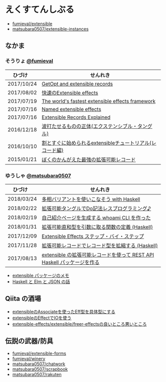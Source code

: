 # えくすてんしぶる

- [fumieval/extensible](https://github.com/fumieval/extensible)
- [matsubara0507/extensible-instances](https://github.com/matsubara0507/extensible-instances)

## なかま

### そうりょ [@fumieval](https://github.com/fumieval)

 ひづけ   | せんれき
-----------|---------------
2017/10/24 | [GetOpt and extensible records](https://www.schoolofhaskell.com/user/fumieval/extensible/getopt-and-extensible-records)
2017/08/02 | [快速のExtensible effects](http://fumieval.hatenablog.com/entry/2017/08/02/230422)
2017/07/19 | [The world's fastest extensible effects framework](https://www.schoolofhaskell.com/user/fumieval/extensible/the-world-s-fastest-extensible-effects-framework)
2017/07/16 | [Named extensible effects](https://www.schoolofhaskell.com/user/fumieval/extensible/named-extensible-effects)
2017/07/16 | [Extensible Records Explained](https://www.schoolofhaskell.com/user/fumieval/extensible/extensible-records)
2016/12/18 | [波打たせるものの正体(エクステンシブル・タングル)](http://fumieval.hatenablog.com/entry/2016/12/18/181540)
2016/10/10 | [割とすぐに始められるextensibleチュートリアル(レコード編)](http://fumieval.hatenablog.com/entry/2016/10/10/000011)
2015/01/21 | [ぼくのかんがえた最強の拡張可能レコード](http://fumieval.hatenablog.com/entry/2015/01/21/175227)

### ゆうしゃ [@matsubara0507](https://github.com/matsubara0507)

 ひづけ   | せんれき
-----------|---------------
2018/03/24 | [多相バリアントを使いこなそう with Haskell](https://matsubara0507.github.io/posts/2018-03-24-poly-variant-with-haskell.html)
2018/02/22 | [拡張可能タングルでDo記法レスプログラミング♪](https://matsubara0507.github.io/posts/2018-02-22-fun-of-extensible-3.html)
2018/02/19 | [自己紹介ページを生成する whoami CLI を作った](https://matsubara0507.github.io/posts/2018-02-19-create-whoami-cli.html)
2018/01/31 | [拡張可能直和型を引数に取る関数の定義 (Haskell)](https://matsubara0507.github.io/posts/2018-01-31-fun-of-extensible-2.html)
2017/12/09 | [Extensible Effects ステップ・バイ・ステップ](https://matsubara0507.github.io/posts/2017-12-09-extensible-effects-step-by-step.html)
2017/11/28 | [拡張可能レコードでレコード型を拡縮する (Haskell)](https://matsubara0507.github.io/posts/2017-11-28-fun-of-extensible-1.html)
2017/08/13 | [extensible の拡張可能レコードを使って REST API Haskell パッケージを作る](https://matsubara0507.github.io/posts/2017-08-13-create-rest-api-package-with-extensible.html)

- [extensible パッケージのメモ](https://matsubara0507.github.io/test-extensible/)
- [Haskell と Elm と JSON の話](https://www.slideshare.net/noob00/haskell-elm-json)

## Qiita の酒場

- [extensibleのAssociateを使ったEff型を具体型にする](https://qiita.com/aiya000/items/fad822b2e01478af5bbb)
- [extensibleのEffectでIOを使う](https://qiita.com/aiya000/items/c4f79f0f8ffcf909ee03)
- [extensible-effects/extensible/freer-effectsの良いところ悪いところ](https://qiita.com/aiya000/items/e5a8f93649a2239522d4)

## 伝説の武器/防具

- [fumieval/extensible-forms](https://github.com/fumieval/extensible-forms)
- [fumieval/winery](https://github.com/fumieval/winery)
- [matsubara0507/chatwork](https://github.com/matsubara0507/chatwork)
- [matsubara0507/scrapbook](https://github.com/matsubara0507/scrapbook)
- [matsubara0507/rakuten](https://github.com/matsubara0507/rakuten)
